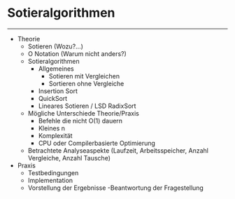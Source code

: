 # Sotieralgorithmen
---

- Theorie
	- Sotieren (Wozu?...)	
	- O Notation (Warum nicht anders?)
	- Sotieralgorithmen
		- Allgemeines
			- Sotieren mit Vergleichen
			- Sortieren ohne Vergleiche
		- Insertion Sort
		- QuickSort
		- Lineares Sotieren / LSD RadixSort
	- Mögliche Unterschiede Theorie/Praxis
		- Befehle die nicht O(1) dauern
		- Kleines n
		- Komplexität
		- CPU oder Compilerbasierte Optimierung
	- Betrachtete Analyseaspekte (Laufzeit, Arbeitsspeicher, Anzahl Vergleiche, Anzahl Tausche)
- Praxis
	- Testbedingungen
	- Implementation
	- Vorstellung der Ergebnisse
-Beantwortung der Fragestellung